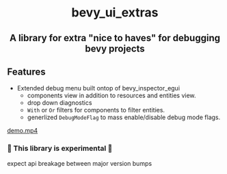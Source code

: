 
<div align="center">
    <h1> bevy_ui_extras </h1>
    <h2> A library for extra "nice to haves" for debugging bevy projects
</div>


## Features

- Extended debug menu built ontop of bevy_inspector_egui 
  - components view in addition to resources and entities view.
  - drop down diagnostics
  -  `With` or `Or` filters for components to filter entities. 
  - generlized `DebugModeFlag` to mass enable/disable debug mode flags.


[demo.mp4](demo.mp4)


<h3>
🚧 This library is experimental 🚧  
</h3>
expect api breakage between major version bumps